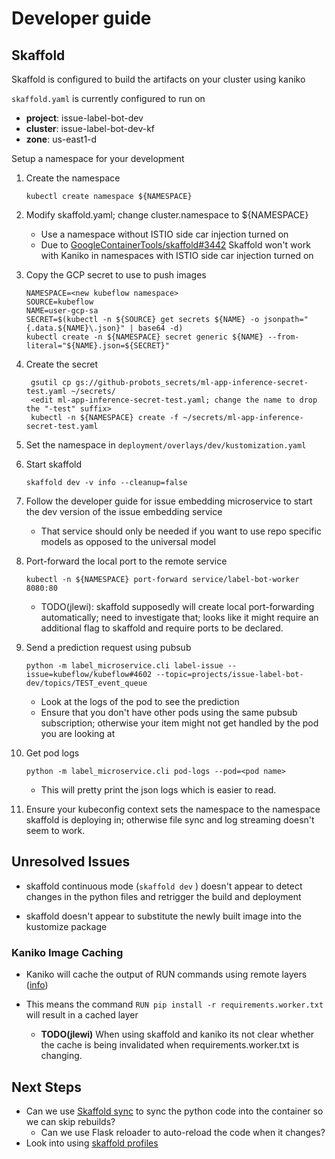 # Developer guide

## Skaffold

Skaffold is configured to build the artifacts on your cluster using kaniko

`skaffold.yaml` is currently configured to run on

* **project**: issue-label-bot-dev 
* **cluster**: issue-label-bot-dev-kf 
* **zone**: us-east1-d


Setup a namespace for your development

1. Create the namespace

   ```
   kubectl create namespace ${NAMESPACE}
   ```

1. Modify skaffold.yaml; change cluster.namespace to ${NAMESPACE}


   * Use a namespace without ISTIO side car injection turned on
   * Due to [GoogleContainerTools/skaffold#3442](https://github.com/GoogleContainerTools/skaffold/issues/3442) Skaffold won't work with Kaniko in namespaces with ISTIO side car injection turned on

1. Copy the GCP secret to use to push images

   ```
   NAMESPACE=<new kubeflow namespace>
   SOURCE=kubeflow
   NAME=user-gcp-sa
   SECRET=$(kubectl -n ${SOURCE} get secrets ${NAME} -o jsonpath="{.data.${NAME}\.json}" | base64 -d)
   kubectl create -n ${NAMESPACE} secret generic ${NAME} --from-literal="${NAME}.json=${SECRET}"
   ```

1. Create the secret

   ```
    gsutil cp gs://github-probots_secrets/ml-app-inference-secret-test.yaml ~/secrets/
    <edit ml-app-inference-secret-test.yaml; change the name to drop the "-test" suffix>
    kubectl -n ${NAMESPACE} create -f ~/secrets/ml-app-inference-secret-test.yaml
   ```

1. Set the namespace in `deployment/overlays/dev/kustomization.yaml`

1. Start skaffold

   ```
   skaffold dev -v info --cleanup=false
   ```

1. Follow the developer guide for issue embedding microservice to start the dev version of the issue embedding service

   * That service should only be needed if you want to use repo specific models as opposed to the universal model

1. Port-forward the local port to the remote service

   ```
   kubectl -n ${NAMESPACE} port-forward service/label-bot-worker 8080:80
   ```

   * TODO(jlewi): skaffold supposedly will create local port-forwarding automatically; need to investigate that; looks
     like it might require an additional flag to skaffold and require ports to be declared.


1. Send a prediction request using pubsub

   ```
   python -m label_microservice.cli label-issue --issue=kubeflow/kubeflow#4602 --topic=projects/issue-label-bot-dev/topics/TEST_event_queue
   ```   

   * Look at the logs of the pod to see the prediction
   * Ensure that you don't have other pods using the same pubsub subscription; otherwise your item might not get handled by the pod you are looking at


1. Get pod logs

   ```
   python -m label_microservice.cli pod-logs --pod=<pod name>
   ```

   * This will pretty print the json logs which is easier to read.

1. Ensure your kubeconfig context sets the namespace to the namespace skaffold is deploying in; otherwise file sync and log streaming doesn't seem to work.

## Unresolved Issues

* skaffold continuous mode (`skaffold dev` ) doesn't appear to detect changes in the python files and retrigger the build and deployment

* skaffold doesn't appear to substitute the newly built image into the kustomize package


### Kaniko Image Caching

* Kaniko will cache the output of RUN commands using remote layers ([info](https://github.com/GoogleContainerTools/kaniko#caching))

* This means the command `RUN pip install -r requirements.worker.txt` will result in a cached layer

  * **TODO(jlewi)** When using skaffold and kaniko its not clear whether the cache is being invalidated when requirements.worker.txt is changing.


## Next Steps

* Can we use [Skaffold sync](https://skaffold.dev/docs/references/yaml/) to sync the python code into the container
  so we can skip rebuilds?
  * Can we use Flask reloader to auto-reload the code when it changes?
* Look into using [skaffold profiles](https://skaffold.dev/docs/environment/profiles/)